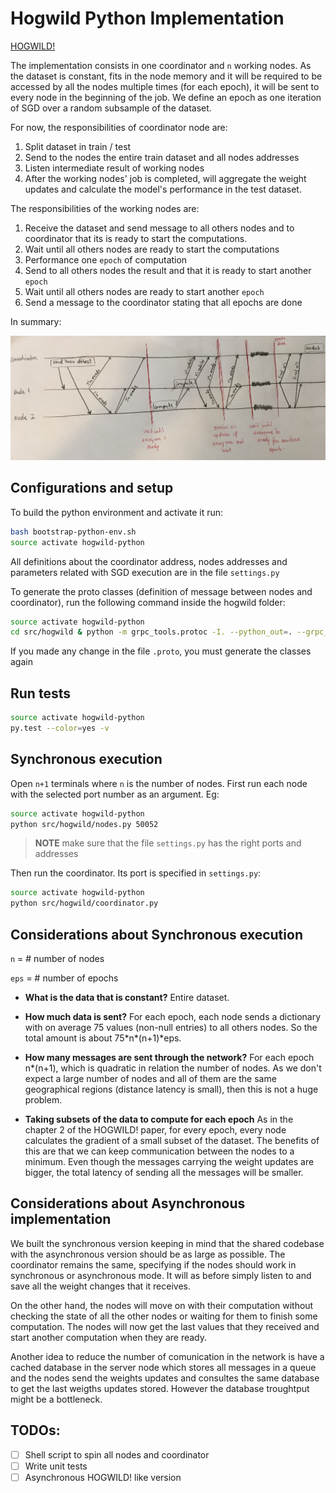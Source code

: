 # Hogwild Python Implementation

[HOGWILD!](https://arxiv.org/abs/1106.5730)

The implementation consists in one coordinator and `n` working nodes. 
As the dataset is constant, fits in the node memory and it will be required to be accessed by all the nodes multiple times (for each epoch), it will be sent to every node in the beginning of the job.
We define an epoch as one iteration of SGD over a random subsample of the dataset.

For now, the responsibilities of coordinator node are:
1. Split dataset in train / test
2. Send to the nodes the entire train dataset and all nodes addresses 
3. Listen intermediate result of working nodes
4. After the working nodes' job is completed, will aggregate the weight updates and calculate the model's performance in the test dataset.

The responsibilities of the working nodes are:
1. Receive the dataset and send message to all others nodes and to coordinator that its is ready to start the computations.
2. Wait until all others nodes are ready to start the computations
3. Performance one `epoch` of computation
4. Send to all others nodes the result and that it is ready to start another `epoch`
5. Wait until all others nodes are ready to start another `epoch`
6. Send a message to the coordinator stating that all epochs are done

In summary:

![stack](/resources/temp_schema_comunication.JPG)

## Configurations and setup
To build the python environment and activate it run: 
```bash
bash bootstrap-python-env.sh
source activate hogwild-python
```

All definitions about the coordinator address, nodes addresses and parameters related with SGD execution are in the file `settings.py`

To generate the proto classes (definition of message between nodes and coordinator), run the following command inside the hogwild folder:
```bash
source activate hogwild-python
cd src/hogwild & python -m grpc_tools.protoc -I. --python_out=. --grpc_python_out=. hogwild.proto
```
If you made any change in the file `.proto`, you must generate the classes again

## Run tests
```bash
source activate hogwild-python 
py.test --color=yes -v
```

## Synchronous execution
Open `n+1` terminals where `n` is the number of nodes. First run each node with the selected port number as an argument. Eg:
```bash
source activate hogwild-python 
python src/hogwild/nodes.py 50052
```
> **NOTE** make sure that the file `settings.py` has the right ports and addresses

Then run the coordinator. Its port is specified in `settings.py`:
```bash
source activate hogwild-python 
python src/hogwild/coordinator.py
```

## Considerations about Synchronous execution
 
`n` = # number of nodes

`eps` = # number of epochs

- **What is the data that is constant?**
Entire dataset.

- **How much data is sent?**
For each epoch, each node sends a dictionary with on average 75 values (non-null entries) to all others nodes.
So the total amount is about 75\*n\*(n+1)\*eps.

- **How many messages are sent through the network?**
For each epoch n\*(n+1), which is quadratic in relation the number of nodes.
As we don't expect a large number of nodes and all of them are the same geographical regions (distance latency is small), then this is not a huge problem.

- **Taking subsets of the data to compute for each epoch**
As in the chapter 2 of the HOGWILD! paper, for every epoch, every node calculates the gradient of a small subset of the dataset. The benefits of this are that we can keep communication between the nodes to a minimum. Even though the messages carrying the weight updates are bigger, the total latency of sending all the messages will be smaller.

## Considerations about Asynchronous implementation
We built the synchronous version keeping in mind that the shared codebase with the asynchronous version should be as large as possible. The coordinator remains the same, specifying if the nodes should work in synchronous or asynchronous mode. It will as before simply listen to and save all the weight changes that it receives.

On the other hand, the nodes will move on with their computation without checking the state of all the other nodes or waiting for them to finish some computation. The nodes will now get the last values that they received and start another computation when they are ready.

Another idea to reduce the number of comunication in the network is have a cached database in the server node which stores all messages in a queue and the nodes send the weights updates and consultes the same database to get the last weigths updates stored. However the database troughtput might be a bottleneck.

## TODOs:
- [ ] Shell script to spin all nodes and coordinator
- [ ] Write unit tests
- [ ] Asynchronous HOGWILD! like version
